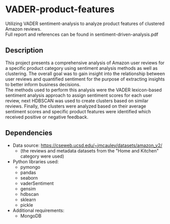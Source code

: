 # VADER-product-features
Utilizing VADER sentiment-analysis to analyze product features of clustered Amazon reviews.  
Full report and references can be found in sentiment-driven-analysis.pdf

## Description
This project presents a comprehensive analysis of Amazon user reviews for a specific product category using sentiment analysis methods as well as clustering. The overall goal was to gain insight into the relationship between user reviews and quantified sentiment for the purpose of extracting insights to better inform business decisions.  
The methods used to perform this analysis were the VADER lexicon-based sentiment analysis approach to assign sentiment scores for each user review, next HDBSCAN was used to create clusters based on similar reviews. Finally, the clusters were analyzed based on their average sentiment scores and specific product features were identified which received positive or negative feedback.

## Dependencies
* Data source: https://cseweb.ucsd.edu/~jmcauley/datasets/amazon_v2/
  * (the reviews and metadata datasets from the "Home and Kitchen" category were used)
* Python libraries used:
  * pymongo
  * pandas
  * seaborn
  * vaderSentiment
  * gensim
  * hdbscan
  * sklearn
  * pickle
* Additional requirements:
  * MongoDB
